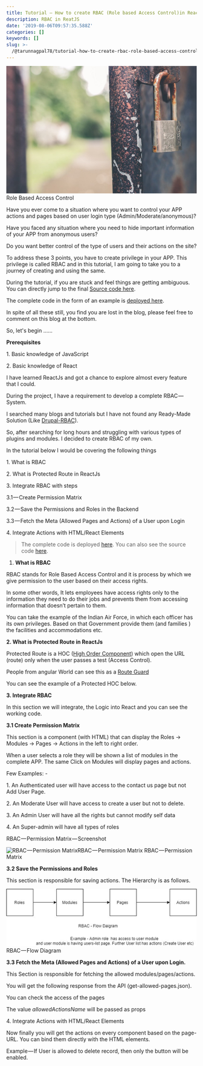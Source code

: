 ```yaml
---
title: Tutorial — How to create RBAC (Role based Access Control)in ReactJS
description: RBAC in ReatJS
date: '2019-08-06T09:57:35.588Z'
categories: []
keywords: []
slug: >-
  /@tarunnagpal78/tutorial-how-to-create-rbac-role-based-access-control-in-reactjs-87cb9a960cf3
---
```


![Role Based Access Control](img\1__sH__adk3G54NTb8oEQ8Zmow.jpeg)
Role Based Access Control

Have you ever come to a situation where you want to control your APP actions and pages based on user login type (Admin/Moderate/anonymous)?

Have you faced any situation where you need to hide important information of your APP from anonymous users?

Do you want better control of the type of users and their actions on the site?

To address these 3 points, you have to create privilege in your APP. This privilege is called RBAC and in this tutorial, I am going to take you to a journey of creating and using the same.

During the tutorial, if you are stuck and feel things are getting ambiguous. You can directly jump to the final [Source code here](https://github.com/tarun-nagpal-github/react-rbac-tutorial).

The complete code in the form of an example is [deployed here](https://fervent-meitner-4ac871.netlify.com).

In spite of all these still, you find you are lost in the blog, please feel free to comment on this blog at the bottom.

So, let's begin ……

**Prerequisites**

1\. Basic knowledge of JavaScript

2\. Basic knowledge of React

I have learned ReactJs and got a chance to explore almost every feature that I could.

During the project, I have a requirement to develop a complete RBAC — System.

I searched many blogs and tutorials but I have not found any Ready-Made Solution (Like [Drupal-RBAC](https://www.drupal.org/project/rac)).

So, after searching for long hours and struggling with various types of plugins and modules. I decided to create RBAC of my own.

In the tutorial below I would be covering the following things

1\. What is RBAC

2\. What is Protected Route in ReactJs

3\. Integrate RBAC with steps

3.1 — Create Permission Matrix

3.2 — Save the Permissions and Roles in the Backend

3.3 — Fetch the Meta (Allowed Pages and Actions) of a User upon Login

4\. Integrate Actions with HTML/React Elements

> The complete code is deployed [here](https://fervent-meitner-4ac871.netlify.com). You can also see the source code [here](https://github.com/tarun-nagpal-github/react-rbac-tutorial).

1.  **What is RBAC**

RBAC stands for Role Based Access Control and it is process by which we give permission to the user based on their access rights.

In some other words, It lets employees have access rights only to the information they need to do their jobs and prevents them from accessing information that doesn’t pertain to them.

You can take the example of the Indian Air Force, in which each officer has its own privileges. Based on that Government provide them (and families ) the facilities and accommodations etc.

**2\. What is Protected Route in ReactJs**

Protected Route is a HOC ([High Order Component](https://reactjs.org/docs/higher-order-components.html)) which open the URL (route) only when the user passes a test (Access Control).

People from angular World can see this as a [Route Guard](https://angular.io/api/router/CanActivate)

You can see the example of a Protected HOC below.

<ProtectedRoute path=”/users-list” component={UserList} />

**3\. Integrate RBAC**

In this section we will integrate, the Logic into React and you can see the working code.

**3.1 Create Permission Matrix**

This section is a component (with HTML) that can display the Roles → Modules → Pages → Actions in the left to right order.

When a user selects a role they will be shown a list of modules in the complete APP. The same Click on Modules will display pages and actions.

Few Examples: -

1\. An Authenticated user will have access to the contact us page but not Add User Page.

2\. An Moderate User will have access to create a user but not to delete.

3\. An Admin User will have all the rights but cannot modify self data

4\. An Super-admin will have all types of roles

RBAC — Permission Matrix — Screenshot

![RBAC — Permission MatrixRBAC — Permission Matrix](https://cdn-images-1.medium.com/max/800/1*BDNvyDOFBmbygzuzSZLJMQ.png)
RBAC — Permission Matrix

**3.2 Save the Permissions and Roles**

This section is responsible for saving actions. The Hierarchy is as follows.

![RBAC — Flow Diagram](img\1__9T6grgxd3oTW5Xoky0Bd5w.jpeg)
RBAC — Flow Diagram

**3.3 Fetch the Meta (Allowed Pages and Actions) of a User upon Login.**

This Section is responsible for fetching the allowed modules/pages/actions.

You will get the following response from the API (get-allowed-pages.json).

You can check the access of the pages

The value _allowedActionsName_ will be passed as props

4\. Integrate Actions with HTML/React Elements

Now finally you will get the actions on every component based on the page-URL. You can bind them directly with the HTML elements.

Example — If User is allowed to delete record, then only the button will be enabled.